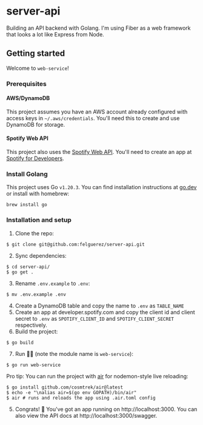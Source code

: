 # server-api

Building an API backend with Golang. I'm using Fiber as a web framework that looks a lot like Express from Node.

## Getting started

Welcome to `web-service`!

### Prerequisites

#### AWS/DynamoDB
This project assumes you have an AWS account already configured with access keys in  `~/.aws/credentials`. You'll need this to create and use DynamoDB for storage.

#### Spotify Web API
This project also uses the [Spotify Web API](https://developer.spotify.com/documentation/web-api). You'll need to create an app at [Spotify for Developers](https://developer.spotify.com/dashboard).

### Install Golang

This project uses Go `v1.20.3`. You can find  installation instructions at [go.dev](https://go.dev/doc/install) or install with homebrew:

```shell
brew install go
```

### Installation and setup

1. Clone the repo:
```shell
$ git clone git@github.com:felguerez/server-api.git
```
2. Sync dependencies:
```shell
$ cd server-api/
$ go get .
```
3. Rename `.env.example` to `.env`:
```shell
$ mv .env.example .env
```
4. Create a DynamoDB table and copy the name to `.env` as `TABLE_NAME`
5. Create an app at developer.spotify.com and copy the client id and client secret to `.env` as `SPOTIFY_CLIENT_ID` and `SPOTIFY_CLIENT_SECRET` respectively. 
6. Build the project:
```shell
$ go build
```
7. Run 🏃‍♂️ (note the module name is `web-service`):
```shell
$ go run web-service 
```
Pro tip: You can run the project with [air](https://github.com/cosmtrek/air/) for nodemon-style live reloading:
```shell
$ go install github.com/cosmtrek/air@latest
$ echo -e "\nalias air=$(go env GOPATH)/bin/air"
$ air # runs and reloads the app using .air.toml config
```

5. Congrats! 🍾 You've got an app running on http://localhost:3000. You can also view the API docs at http://localhost:3000/swagger.
